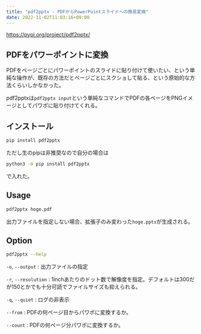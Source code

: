 ```yaml
---
title: "pdf2pptx - PDFからPowerPointスライドへの簡易変換"
date: 2022-11-02T11:03:16+09:00
---
```


https://pypi.org/project/pdf2pptx/

## PDFをパワーポイントに変換
PDFをページごとにパワーポイントのスライドに貼り付けて使いたい、という単純な操作が、既存の方法だとページごとにスクショして貼る、という原始的な方法くらいしかなかった。

pdf2pptxは`pdf2pptx input`という単純なコマンドでPDFの各ページをPNGイメージとしてパワポに貼り付けてくれる。


## インストール
```sh
pip install pdf2pptx
```

ただし生のpipは非推奨なので自分の場合は
```sh
python3 -m pip install pdf2pptx
```
で入れた。


## Usage
```sh
pdf2pptx hoge.pdf
```
出力ファイルを指定しない場合、拡張子のみ変わった`hoge.pptx`が生成される。


## Option
```sh
pdf2pptx --help
```

`-o`, `--output`
:	出力ファイルの指定

`-r`, `--resolution`
:	1inchあたりのドット数で解像度を指定。デフォルトは300だが150とかでも十分可読でファイルサイズも抑えられる。

`-q`, `--quiet`
:	ログの非表示

`--from`
:	PDFの何ページ目からパワポに変換するか。

`--count`
:	PDFの何ページ分パワポに変換するか。
